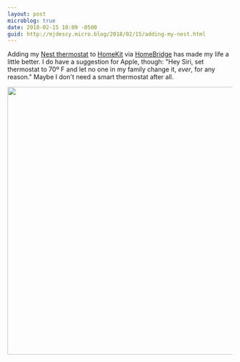 ```yaml
---
layout: post
microblog: true
date: 2018-02-15 10:09 -0500
guid: http://mjdescy.micro.blog/2018/02/15/adding-my-nest.html
---
```

Adding my [Nest thermostat](https://nest.com/thermostats/) to [HomeKit](https://www.apple.com/ios/home/) via [HomeBridge](https://github.com/nfarina/homebridge) has made my life a little better. I do have a suggestion for Apple, though: "Hey Siri, set thermostat to 70º F and let no one in my family change it, _ever_, for any reason." Maybe I don't need a smart thermostat after all.

<img src="http://mjdescy.micro.blog/uploads/2018/1642f56be2.jpg" width="599" height="600" />
